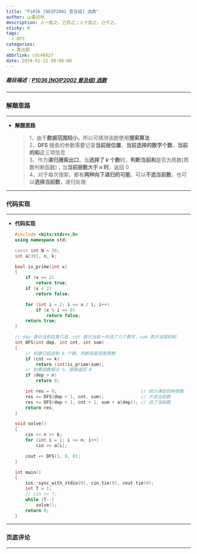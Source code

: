 ```yaml
---
title: "P1036 [NOIP2002 普及组] 选数"
author: 山暮云秋
description: 人一能之，己百之；人十能之，己千之。
sticky: 0
tags:
  - DFS
categories:
  - 算法题
abbrlink: cdc4662f
date: 2024-01-22 00:00:00
---
```


##### 题目描述：[P1036 [NOIP2002 普及组] 选数](https://www.luogu.com.cn/problem/P1036)

---

### **解题思路**

---

- **解题思路**

  > 1、由于**数据范围较小**，所以可猜测该题使用**搜索算法**  
  > 2、**DFS** 搜索的参数需要记录**当前层位置**、**当前选择的数字个数**、**当前的和**这三项信息  
  > 3、作为**递归搜索出口**，当**选择了 $k$ 个数**时，**判断当前和**是否为质数(质数判断函数)；当**当前层数大于 $n$ 时**，返回 $0$  
  > 4、对于每次搜索，都有**两种向下递归的可能**，可以**不选当前数**，也可以**选择当前数**，递归处理

---

### **代码实现**

---

- **代码实现**

  ```cpp
  #include <bits/stdc++.h>
  using namespace std;

  const int N = 30;
  int a[30], n, k;

  bool is_prime(int x)
  {
      if (x == 2)
          return true;
      if (x < 2)
          return false;

      for (int i = 2; i <= x / i; i++)
          if (x % i == 0)
              return false;
      return true;
  }

  // dep 表示当前在第几层，cnt 表示当前一共选了几个数字，sum 表示当前的和
  int DFS(int dep, int cnt, int sum)
  {
      // 如果已经选到 k 个数，判断和是否是质数
      if (cnt == k)
          return (int)is_prime(sum);
      // 如果层数超过 n，直接返回 0
      if (dep > n)
          return 0;

      int res = 0;                                // 统计满足的种类数
      res += DFS(dep + 1, cnt, sum);              // 不选当前数
      res += DFS(dep + 1, cnt + 1, sum + a[dep]); // 选了当前数
      return res;
  }

  void solve()
  {
      cin >> n >> k;
      for (int i = 1; i <= n; i++)
          cin >> a[i];

      cout << DFS(1, 0, 0);
  }

  int main()
  {
      ios::sync_with_stdio(0), cin.tie(0), cout.tie(0);
      int T = 1;
      // cin >> T;
      while (T--)
          solve();
      return 0;
  }
  ```

---

### **页底评论**

---
